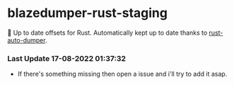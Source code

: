 # blazedumper-rust-staging

🚀 Up to date offsets for Rust. Automatically kept up to date thanks to [rust-auto-dumper](https://github.com/Akandesh/rust-auto-dumper).


### Last Update 17-08-2022 01:37:32
- If there's something missing then open a issue and i'll try to add it asap.
